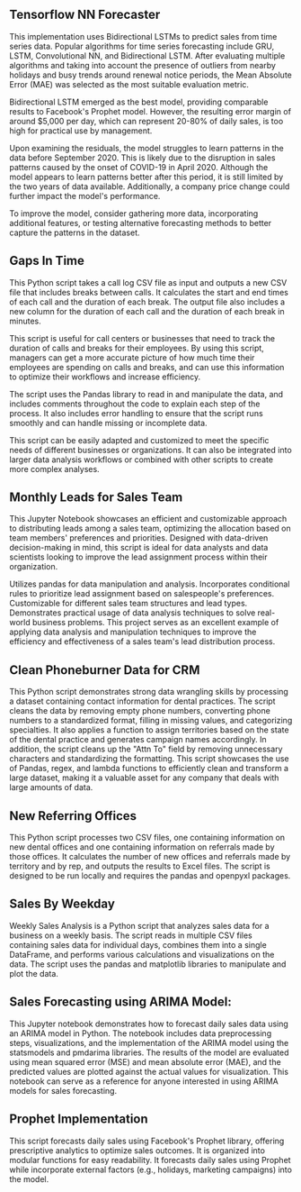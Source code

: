 ## Tensorflow NN Forecaster
This implementation uses Bidirectional LSTMs to predict sales from time series data. Popular algorithms for time series forecasting include GRU, LSTM, Convolutional NN, and Bidirectional LSTM. After evaluating multiple algorithms and taking into account the presence of outliers from nearby holidays and busy trends around renewal notice periods, the Mean Absolute Error (MAE) was selected as the most suitable evaluation metric.

Bidirectional LSTM emerged as the best model, providing comparable results to Facebook's Prophet model. However, the resulting error margin of around $5,000 per day, which can represent 20-80% of daily sales, is too high for practical use by management.

Upon examining the residuals, the model struggles to learn patterns in the data before September 2020. This is likely due to the disruption in sales patterns caused by the onset of COVID-19 in April 2020. Although the model appears to learn patterns better after this period, it is still limited by the two years of data available. Additionally, a company price change could further impact the model's performance.

To improve the model, consider gathering more data, incorporating additional features, or testing alternative forecasting methods to better capture the patterns in the dataset.

## Gaps In Time

This Python script takes a call log CSV file as input and outputs a new CSV file that includes breaks between calls. It calculates the start and end times of each call and the duration of each break. The output file also includes a new column for the duration of each call and the duration of each break in minutes.

This script is useful for call centers or businesses that need to track the duration of calls and breaks for their employees. By using this script, managers can get a more accurate picture of how much time their employees are spending on calls and breaks, and can use this information to optimize their workflows and increase efficiency.

The script uses the Pandas library to read in and manipulate the data, and includes comments throughout the code to explain each step of the process. It also includes error handling to ensure that the script runs smoothly and can handle missing or incomplete data.

This script can be easily adapted and customized to meet the specific needs of different businesses or organizations. It can also be integrated into larger data analysis workflows or combined with other scripts to create more complex analyses.

## Monthly Leads for Sales Team

This Jupyter Notebook showcases an efficient and customizable approach to distributing leads among a sales team, optimizing the allocation based on team members' preferences and priorities. Designed with data-driven decision-making in mind, this script is ideal for data analysts and data scientists looking to improve the lead assignment process within their organization.

Utilizes pandas for data manipulation and analysis.
Incorporates conditional rules to prioritize lead assignment based on salespeople's preferences.
Customizable for different sales team structures and lead types.
Demonstrates practical usage of data analysis techniques to solve real-world business problems.
This project serves as an excellent example of applying data analysis and manipulation techniques to improve the efficiency and effectiveness of a sales team's lead distribution process.

## Clean Phoneburner Data for CRM

This Python script demonstrates strong data wrangling skills by processing a dataset containing contact information for dental practices. The script cleans the data by removing empty phone numbers, converting phone numbers to a standardized format, filling in missing values, and categorizing specialties. It also applies a function to assign territories based on the state of the dental practice and generates campaign names accordingly. In addition, the script cleans up the "Attn To" field by removing unnecessary characters and standardizing the formatting. This script showcases the use of Pandas, regex, and lambda functions to efficiently clean and transform a large dataset, making it a valuable asset for any company that deals with large amounts of data.

## New Referring Offices 

This Python script processes two CSV files, one containing information on new dental offices and one containing information on referrals made by those offices. It calculates the number of new offices and referrals made by territory and by rep, and outputs the results to Excel files. The script is designed to be run locally and requires the pandas and openpyxl packages.

## Sales By Weekday
Weekly Sales Analysis is a Python script that analyzes sales data for a business on a weekly basis. The script reads in multiple CSV files containing sales data for individual days, combines them into a single DataFrame, and performs various calculations and visualizations on the data. The script uses the pandas and matplotlib libraries to manipulate and plot the data.

## Sales Forecasting using ARIMA Model: 
This Jupyter notebook demonstrates how to forecast daily sales data using an ARIMA model in Python. The notebook includes data preprocessing steps, visualizations, and the implementation of the ARIMA model using the statsmodels and pmdarima libraries. The results of the model are evaluated using mean squared error (MSE) and mean absolute error (MAE), and the predicted values are plotted against the actual values for visualization. This notebook can serve as a reference for anyone interested in using ARIMA models for sales forecasting.

## Prophet Implementation
This script forecasts daily sales using Facebook's Prophet library, offering prescriptive analytics to optimize sales outcomes. It is organized into modular functions for easy readability. It forecasts daily sales using Prophet while incorporate external factors (e.g., holidays, marketing campaigns) into the model.

